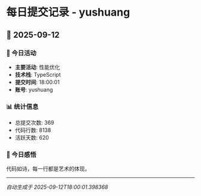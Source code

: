 # 每日提交记录 - yushuang

## 📅 2025-09-12

### 🎯 今日活动
- **主要活动**: 性能优化
- **技术栈**: TypeScript
- **提交时间**: 18:00:01
- **账号**: yushuang

### 📊 统计信息
- 总提交次数: 369
- 代码行数: 8138
- 活跃天数: 620

### 💭 今日感悟
代码如诗，每一行都是艺术的体现。

---
*自动生成于 2025-09-12T18:00:01.398368*
